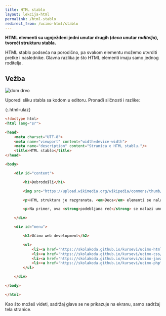 ```yaml
---
title: HTML stablo
layout: lekcija-html
permalink: /html-stablo
redirect_from: /ucimo-html/stablo
---
```


**HTML elementi su ugnježdeni jedni unutar drugih (*deca* unutar *roditelja*), tvoreći strukturu stabla.**

HTML stablo podseća na porodično, pa svakom elementu možemo utvrditi pretke i naslednike. Glavna razlika je što HTML elementi imaju samo jednog roditelja.

## Vežba

![dom drvo](/images/koncepti/podaci/html-stablo.png)

Uporedi sliku stabla sa kodom u editoru. Pronađi sličnosti i razlike:

{:.html-ulaz}
```html
<!doctype html>
<html lang="sr">

<head>
    <meta charset="UTF-8">
    <meta name="viewport" content="width=device-width">
    <meta name="description" content="Stranica o HTML stablu."/>
    <title>HTML stablo</title>
</head>

<body>

    <div id="content">

        <h1>Dobrodošli</h1>

        <img src="https://upload.wikimedia.org/wikipedia/commons/thumb/2/22/Heckert_GNU_white.svg/64px-Heckert_GNU_white.svg.png" />

        <p>HTML struktura je razgranata. <em>Deca</em> elementi se nalaze unutar roditeljskih elemenata.</p>

        <p>Na primer, ova <strong>podebljana reč</strong> se nalazi unutar drugog pasusa.</p>

    </div>

    <div id="menu">

        <h2>Učimo web development</h2>

        <ul>
            <li><a href="https://skolakoda.github.io/kursevi/ucimo-html/">HTML</a></li>
            <li><a href="https://skolakoda.github.io/kursevi/ucimo-css/">CSS</a></li>
            <li><a href="https://skolakoda.github.io/kursevi/ucimo-javascript/">Javascript</a></li>
            <li><a href="https://skolakoda.github.io/kursevi/ucimo-php">PHP</a></li>
        </ul>

    </div>

</body>

</html>
```

Kao što možeš videti, sadržaj glave se ne prikazuje na ekranu, samo sadržaj tela stranice.

